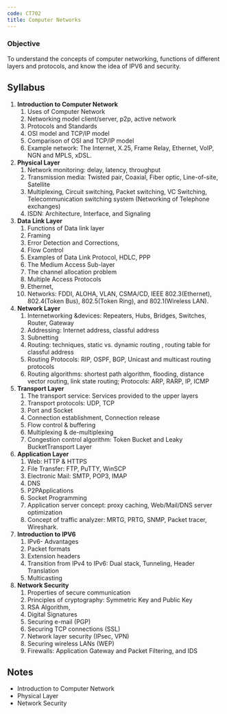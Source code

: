 ```yaml
---
code: CT702
title: Computer Networks
---
```


### Objective
To understand the concepts of computer networking, functions of different layers and protocols, and know the idea of IPV6 and security.

## Syllabus
1. **Introduction to Computer Network**
	1. Uses of Computer Network
	2. Networking model client/server, p2p, active network
	3. Protocols and Standards
	4. OSI model and TCP/IP model
	5. Comparison of OSI and TCP/IP model
	6. Example network: The Internet, X.25, Frame Relay, Ethernet, VoIP, NGN and MPLS, xDSL.
2. **Physical Layer**
	1. Network monitoring: delay, latency, throughput
	2. Transmission media: Twisted pair, Coaxial, Fiber optic, Line-of-site, Satellite
	3. Multiplexing, Circuit switching, Packet switching, VC Switching, Telecommunication switching system (Networking of Telephone exchanges)
	4. ISDN: Architecture, Interface, and Signaling
3. **Data Link Layer**
	1. Functions of Data link layer
	2. Framing
	3. Error Detection and Corrections,
	4. Flow Control
	5. Examples of Data Link Protocol, HDLC, PPP
	6. The Medium Access Sub-layer
	7. The channel allocation problem
	8. Multiple Access Protocols
	9. Ethernet,
	10. Networks: FDDI, ALOHA, VLAN, CSMA/CD, IEEE 802.3(Ethernet), 802.4(Token Bus), 802.5(Token Ring), and 802.1(Wireless LAN).
4. **Network Layer**
	1. Internetworking &devices: Repeaters, Hubs, Bridges, Switches, Router, Gateway
	2. Addressing: Internet address, classful address
	3. Subnetting
	4. Routing: techniques, static vs. dynamic routing , routing table for classful address
	5. Routing Protocols: RIP, OSPF, BGP, Unicast and multicast routing protocols
	6. Routing algorithms: shortest path algorithm, flooding, distance vector routing, link state routing; Protocols: ARP, RARP, IP, ICMP
5. **Transport Layer**
	1. The transport service: Services provided to the upper layers
	2. Transport protocols: UDP, TCP
	3. Port and Socket
	4. Connection establishment, Connection release
	5. Flow control & buffering
	6. Multiplexing & de-multiplexing
	7. Congestion control algorithm: Token Bucket and Leaky BucketTransport Layer
6. **Application Layer**
	1. Web: HTTP & HTTPS
	2. File Transfer: FTP, PuTTY, WinSCP
	3. Electronic Mail: SMTP, POP3, IMAP
	4. DNS
	5. P2PApplications
	6. Socket Programming
	7. Application server concept: proxy caching, Web/Mail/DNS server optimization
	8. Concept of traffic analyzer: MRTG, PRTG, SNMP, Packet tracer, Wireshark.
7. **Introduction to IPV6**
	1. IPv6- Advantages
	2. Packet formats
	3. Extension headers
	4. Transition from IPv4 to IPv6: Dual stack, Tunneling, Header Translation
	5. Multicasting
8. **Network Security**
	1. Properties of secure communication
	2. Principles of cryptography: Symmetric Key and Public Key
	3. RSA Algorithm,
	4. Digital Signatures
	5. Securing e-mail (PGP)
	6. Securing TCP connections (SSL)
	7. Network layer security (IPsec, VPN)
	8. Securing wireless LANs (WEP)
	9. Firewalls: Application Gateway and Packet Filtering, and IDS

## Notes
- <n-link to="introduction-to-computer-network" append>Introduction to Computer Network</n-link>
- <n-link to="physical-layer" append>Physical Layer</n-link>
- <n-link to="network-security" append>Network Security</n-link>
